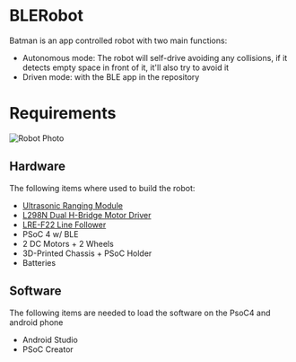 # BLERobot

Batman is an app controlled robot with two main functions:
* Autonomous mode: The robot will self-drive avoiding any collisions, if it detects empty space in front of it, it'll also try to avoid it
* Driven mode: with the BLE app in the repository

# Requirements
![Robot Photo](https://res.cloudinary.com/toreckk/image/upload/c_scale,h_1600/v1559401467/WhatsApp_Image_2019-05-23_at_10.10.29.jpg)
## Hardware
The following items where used to build the robot:

- [Ultrasonic Ranging Module](https://cdn.sparkfun.com/datasheets/Sensors/Proximity/HCSR04.pdf)
- [L298N Dual H-Bridge Motor Driver](http://www.handsontec.com/dataspecs/L298N%20Motor%20Driver.pdf)
- [LRE-F22 Line Follower](http://adelat.org/media/docum/ard/sensor_lref22_seguidor_luz_y_lnea.html)
- PSoC 4 w/ BLE
- 2 DC Motors + 2 Wheels
- 3D-Printed Chassis + PSoC Holder
- Batteries

## Software
The following items are needed to load the software on the PsoC4 and android phone

- Android Studio
- PSoC Creator

